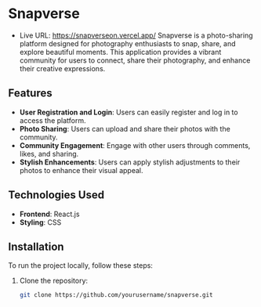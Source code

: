 # Snapverse 
* Live URL: https://snapverseon.vercel.app/
Snapverse is a photo-sharing platform designed for photography enthusiasts to snap, share, and explore beautiful moments. This application provides a vibrant community for users to connect, share their photography, and enhance their creative expressions.

## Features

- **User Registration and Login**: Users can easily register and log in to access the platform.
- **Photo Sharing**: Users can upload and share their photos with the community.
- **Community Engagement**: Engage with other users through comments, likes, and sharing.
- **Stylish Enhancements**: Users can apply stylish adjustments to their photos to enhance their visual appeal.

## Technologies Used

- **Frontend**: React.js
- **Styling**: CSS
  
## Installation

To run the project locally, follow these steps:

1. Clone the repository:

   ```bash
   git clone https://github.com/yourusername/snapverse.git
